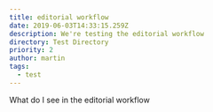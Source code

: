 ```yaml
---
title: editorial workflow
date: 2019-06-03T14:33:15.259Z
description: We're testing the editorial workflow
directory: Test Directory
priority: 2
author: martin
tags:
  - test
---
```

What do I see in the editorial workflow
